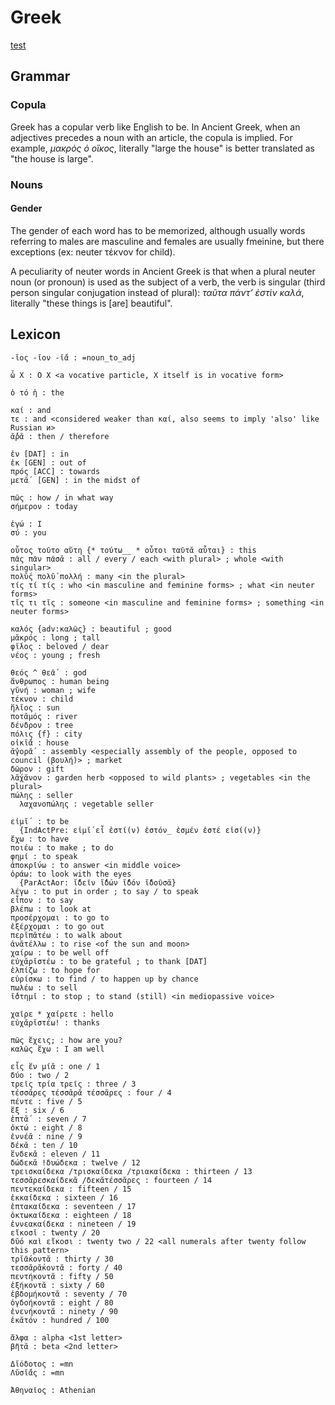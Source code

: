# Greek 

[test](writing_systems/greek.md)

## Grammar

### Copula

Greek has a copular verb like English to be. In Ancient Greek, when an adjectives precedes a noun 
with an article, the copula is implied. For example, *μακρός ὁ οἴκος*, literally "large the house"
is better translated as "the house is large".

### Nouns

#### Gender

The gender of each word has to be memorized, although usually words referring to males are masculine
and females are usually fmeinine, but there exceptions (ex: neuter τέκνον for child).

A peculiarity of neuter words in Ancient Greek is that when a plural neuter noun (or pronoun) is
used as the subject of a verb, the verb is singular (third person singular conjugation instead of
plural): *ταῦτα πάντ’ ἐστὶν καλά*, literally "these things is [are] beautiful".

## Lexicon

```aln-commons
-ῐος -ῐον -ῐ́ᾱ : =noun_to_adj

ὦ X : O X <a vocative particle, X itself is in vocative form>

ὁ τό ἡ : the

καί : and
τε : and <considered weaker than καί, also seems to imply 'also' like Russian и>
ᾰ̓́ρᾰ : then / therefore

ἐν [DAT] : in
ἐκ [GEN] : out of
πρός [ACC] : towards
μετᾰ́  [GEN] : in the midst of

πῶς : how / in what way
σήμερον : today

ἐγώ : I
σύ : you

οὗτος τοῦτο αὕτη {* τούτω__ * οὗτοι ταῦτᾰ αὗται} : this
πᾶς πᾶν πᾶσᾰ : all / every / each <with plural> ; whole <with singular>
πολῠ́ς πολῠ́ πολλή : many <in the plural>
τίς τί τίς : who <in masculine and feminine forms> ; what <in neuter forms>
τῐς τι τῐς : someone <in masculine and feminine forms> ; something <in neuter forms>

καλός {adv:καλῶς} : beautiful ; good
μᾰκρός : long ; tall
φῐ́λος : beloved / dear
νέος : young ; fresh

θεός ^ θεᾱ́  : god
ἄνθρωπος : human being
γῠνή : woman ; wife
τέκνον : child
ἥλῐος : sun
ποτᾰμός : river
δένδρον : tree
πόλις {f} : city
οἰκῐ́ᾱ : house
ᾰ̓γορᾱ́  : assembly <especially assembly of the people, opposed to council (βουλή)> ; market
δῶρον : gift
λᾰ́χᾰνον : garden herb <opposed to wild plants> ; vegetables <in the plural>
πώλης : seller
  λαχανοπώλης : vegetable seller

εἰμῐ́  : to be
  {IndActPre: εἰμῐ́ εἶ ἐστί(ν) ἐστόν_ ἐσμέν ἐστέ εἰσί(ν)} 
ἔχω : to have
ποιέω : to make ; to do
φημί : to speak
ἀποκρῑ́νω : to answer <in middle voice>
ὁράω: to look with the eyes
  {ParActAor: ῐ̓δεῖν ῐ̓δών ῐ̓δόν ῐ̓δοῦσᾰ} 
λέγω : to put in order ; to say / to speak
εἶπον : to say
βλέπω : to look at
προσέρχομαι : to go to
ἐξέρχομαι : to go out
περῐπᾰτέω : to walk about
ἀνᾰτέλλω : to rise <of the sun and moon>
χαίρω : to be well off
εὐχᾰρῐστέω : to be grateful ; to thank [DAT]
ἐλπίζω : to hope for
εὑρίσκω : to find / to happen up by chance
πωλέω : to sell
ῐ̔́στημῐ : to stop ; to stand (still) <in mediopassive voice>

χαῖρε * χαίρετε : hello
εὐχᾰρῐστέω! : thanks

πῶς ἔχεις; : how are you?
καλῶς ἔχω : I am well

εἷς ἕν μίᾰ : one / 1
δύο : two / 2
τρεῖς τρία τρεῖς : three / 3
τέσσᾰρες τέσσᾰρᾰ τέσσᾰρες : four / 4
πέντε : five / 5
ἕξ : six / 6
ἑπτᾰ́  : seven / 7
ὀκτώ : eight / 8
ἐννέᾰ : nine / 9
δέκᾰ : ten / 10
ἕνδεκᾰ : eleven / 11
δώδεκᾰ !δυώδεκα : twelve / 12
τρεισκαίδεκα /τρισκαίδεκα /τριακαίδεκα : thirteen / 13
τεσσᾰρεσκαίδεκᾰ /δεκᾰτέσσᾰρες : fourteen / 14
πεντεκαίδεκα : fifteen / 15
ἑκκαίδεκα : sixteen / 16
ἑπτακαίδεκα : seventeen / 17
ὀκτωκαίδεκα : eighteen / 18
ἐννεακαίδεκα : nineteen / 19
εἴκοσῐ : twenty / 20
δῠ́ο καὶ εἴκοσι : twenty two / 22 <all numerals after twenty follow this pattern>
τρῐᾱ́κοντᾰ : thirty / 30
τεσσᾰρᾰ́κοντᾰ : forty / 40
πεντήκοντᾰ : fifty / 50
ἑξήκοντᾰ : sixty / 60
ἑβδομήκοντᾰ : seventy / 70
ὀγδοήκοντᾰ : eight / 80
ἐνενήκοντᾰ : ninety / 90
ἑκᾰτόν : hundred / 100

ἄλφα : alpha <1st letter>
βῆτᾰ : beta <2nd letter>
```

```aln-names
Δῐόδοτος : =mn
Λῠσῐ́ᾱς : =mn
```

```aln-geopolitics
Ἀθηναῖος : Athenian
```